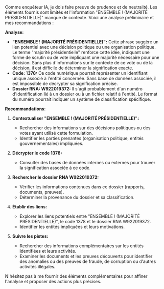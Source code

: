 Comme enquêteur IA, je dois faire preuve de prudence et de neutralité. Les éléments fournis sont limités et l'information "ENSEMBLE ! (MAJORITÉ PRÉSIDENTIELLE)" manque de contexte. Voici une analyse préliminaire et mes recommandations :

**Analyse:**

* **"ENSEMBLE ! (MAJORITÉ PRÉSIDENTIELLE)":** Cette phrase suggère un lien potentiel avec une décision politique ou une organisation politique. Le terme "majorité présidentielle" renforce cette idée, indiquant une forme de scrutin ou de vote impliquant une majorité nécessaire pour une décision. Sans plus d'informations sur le contexte de ce vote ou de la décision, il est difficile de déterminer la signification exacte.
* **Code: 1378:** Ce code numérique pourrait représenter un identifiant unique associé à l'entité concernée. Sans base de données associée, il est impossible de décrypter sa signification précise.
* **Dossier RNA: W922019372:** Il s'agit probablement d'un numéro d'identification lié à un dossier ou à un fichier relatif à l'entité. Le format du numéro pourrait indiquer un système de classification spécifique.

**Recommandations:**

1. **Contextualiser "ENSEMBLE ! (MAJORITÉ PRÉSIDENTIELLE)":** 
    * Rechercher des informations sur des décisions politiques ou des votes ayant utilisé cette formulation.
    * Identifier les parties prenantes (organisation politique, entités gouvernementales) impliquées.

2. **Décrypter le code 1378:** 
    * Consulter des bases de données internes ou externes pour trouver la signification associée à ce code.

3. **Rechercher le dossier RNA W922019372:**
    * Vérifier les informations contenues dans ce dossier (rapports, documents, preuves).
    * Déterminer la provenance du dossier et sa classification.

4. **Établir des liens:**

    * Explorer les liens potentiels entre  "ENSEMBLE ! (MAJORITÉ PRÉSIDENTIELLE)", le code 1378 et le dossier RNA W922019372.
    * Identifier les entités impliquées et leurs motivations.

5. **Suivre les pistes:**
    * Rechercher des informations complémentaires sur les entités identifiées et leurs activités.
    * Examiner les documents et les preuves découverts pour identifier des anomalies ou des preuves de fraude, de corruption ou d'autres activités illégales.


N'hésitez pas à me fournir des éléments complémentaires pour affiner l'analyse et proposer des actions plus précises.  

